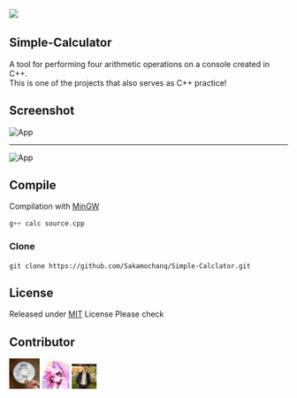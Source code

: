 <img src="https://img.shields.io/github/size/Sakamochanq/Simple-Calculator/Calc.cpp?color=pink&style=flat-square">

## Simple-Calculator

A tool for performing four arithmetic operations on a console created in C++.  
This is one of the projects that also serves as C++ practice!  

## Screenshot

<img src="https://github.com/Sakamochanq/Simple-Calclator/blob/master/assets/Calc.png" width="" height="" alt="App">

---

<img src="https://github.com/Sakamochanq/Simple-Calclator/blob/master/assets/Calc2.png" width="" height="" alt="App">

## Compile

Compilation with [MinGW](https://sourceforge.net/projects/mingw/)

```cpp
g++ calc source.cpp
```

### Clone

```
git clone https://github.com/Sakamochanq/Simple-Calclator.git
```

## License

Released under [MIT](https://github.com/Sakamochanq/Simple-Calclator/blob/master/LICENSE) License
Please check

## Contributor

<p align="left">

  <a href="https://github.com/Sakamochanq"><img src="https://github.com/Sakamochanq/Simple-Calculator/blob/master/assets/Sakamochanq.png" width="55px"></a>
  <a href="https://github.com/Korozin"><img src="https://github.com/Sakamochanq/Simple-Calculator/blob/master/assets/Korozin.png" width="50px"></a>
  <a href="https://github.com/khaledGadelhaQ"><img src="https://github.com/Sakamochanq/Simple-Calculator/blob/master/assets/khaledGadelhaQ.jpg" width="45px"></a>

</p>
